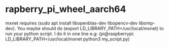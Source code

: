 # rapberry_pi_wheel_aarch64

mxnet requires (sudo apt install libopenblas-dev libopencv-dev libomp-dev). You maybe should do (export LD_LIBRARY_PATH=/usr/local/mxnet) to run your python script. I do it in one line e.g: (pi@raspberrypi: LD_LIBRARY_PATH=/usr/local/mxnet python3 my_script.py)
